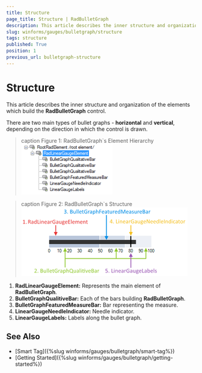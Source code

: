 ```yaml
---
title: Structure
page_title: Structure | RadBulletGraph
description: This article describes the inner structure and organization of the elements which build the RadBulletGraph control
slug: winforms/gauges/bulletgraph/structure
tags: structure
published: True
position: 1
previous_url: bulletgraph-structure
---
```


# Structure

This article describes the inner structure and organization of the elements which build the __RadBulletGraph__ control.

There are two main types of bullet graphs - __horizontal__ and __vertical__, depending on the direction in which the control is drawn.

>caption Figure 1: RadBulletGraph`s Element Hierarchy
![radbulletgraph-structure 001](images/radbulletgraph-structure001.png)

>caption Figure 2: RadBulletGraph`s Structure
![radbulletgraph structure 002](images/radbulletgraph-structure002.png)

1. __RadLinearGaugeElement:__ Represents the main element of __RadBulletGraph__.
1. __BulletGraphQualitiveBar:__ Each of the bars building __RadBulletGraph__.
1. __BulletGraphFeaturedMeasureBar:__ Bar representing the measure.
1. __LinearGaugeNeedleIndicator:__ Needle indicator.
1. __LinearGaugeLabels:__ Labels along the bullet graph.
        
## See Also

* [Smart Tag]({%slug winforms/gauges/bulletgraph/smart-tag%})
* [Getting Started]({%slug winforms/gauges/bulletgraph/getting-started%})
